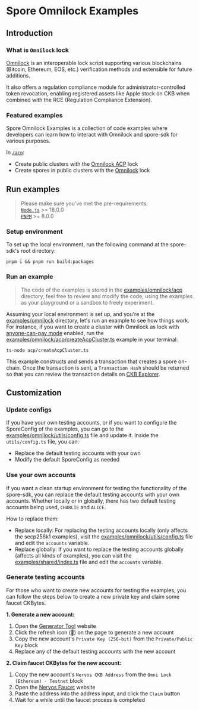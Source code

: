 # Spore Omnilock Examples

## Introduction

### What is `Omnilock` lock

[Omnilock](https://github.com/nervosnetwork/rfcs/blob/master/rfcs/0042-omnilock/0042-omnilock.md) is an interoperable lock script supporting various blockchains (Bitcoin, Ethereum, EOS, etc.) verification methods and extensible for future additions.

It also offers a regulation compliance module for administrator-controlled token revocation, enabling registered assets like Apple stock on CKB when combined with the RCE (Regulation Compliance Extension).

### Featured examples

Spore Omnilock Examples is a collection of code examples where developers can learn how to interact with Omnilock and spore-sdk for various purposes.

In [`/acp`](./acp):
- Create public clusters with the [Omnilock ACP](https://github.com/nervosnetwork/rfcs/blob/master/rfcs/0042-omnilock/0042-omnilock.md#anyone-can-pay-mode) lock
- Create spores in public clusters with the [Omnilock](https://github.com/nervosnetwork/rfcs/blob/master/rfcs/0042-omnilock/0042-omnilock.md) lock

## Run examples

> Please make sure you've met the pre-requirements:  
> [`Node.js`](https://nodejs.org/) >= 18.0.0  
> [`PNPM`](https://pnpm.io/) >= 8.0.0

### Setup environment

To set up the local environment, run the following command at the spore-sdk's root directory:

```shell
pnpm i && pnpm run build:packages
```

### Run an example

> The code of the examples is stored in the [examples/omnilock/acp](./acp) directory, feel free to review and modify the code, using the examples as your playground or a sandbox to freely experiment.

Assuming your local environment is set up, and you're at the [examples/omnilock](.) directory, let's run an example to see how things work. For instance, if you want to create a cluster with Omnilock as lock with [anyone-can-pay mode](https://github.com/nervosnetwork/rfcs/blob/master/rfcs/0042-omnilock/0042-omnilock.md#anyone-can-pay-mode) enabled, run the [examples/omnilock/acp/createAcpCluster.ts](./acp/createAcpCluster.ts) example in your terminal:

```shell
ts-node acp/createAcpCluster.ts
```

This example constructs and sends a transaction that creates a spore on-chain. Once the transaction is sent, a `Transaction Hash` should be returned so that you can review the transaction details on [CKB Explorer](https://pudge.explorer.nervos.org/).

## Customization

### Update configs

If you have your own testing accounts, or if you want to configure the SporeConfig of the examples, you can go to the [examples/omnilock/utils/config.ts](./utils/config.ts) file and update it. Inside the `utils/config.ts` file, you can:

- Replace the default testing accounts with your own
- Modify the default SporeConfig as needed

### Use your own accounts

If you want a clean startup environment for testing the functionality of the spore-sdk, you can replace the default testing accounts with your own accounts. Whether locally or in globally, there has two default testing accounts being used, `CHARLIE` and `ALICE`.

How to replace them:

- Replace locally: For replacing the testing accounts locally (only affects the secp256k1 examples), visit the [examples/omnilock/utils/config.ts](./utils/config.ts) file and edit the `accounts` variable.
- Replace globally: If you want to replace the testing accounts globally (affects all kinds of examples), you can visit the [examples/shared/index.ts](../shared/index.ts) file and edit the `accounts` variable.

### Generate testing accounts

For those who want to create new accounts for testing the examples, you can follow the steps below to create a new private key and claim some faucet CKBytes.

**1. Generate a new account:**

1. Open the [Generator Tool](https://ckb.tools/generator) website
2. Click the refresh icon (🔄) on the page to generate a new account
3. Copy the new account's `Private Key (256-bit)` from the `Private/Public Key` block
4. Replace any of the default testing accounts with the new account

**2. Claim faucet CKBytes for the new account:**

1. Copy the new account's `Nervos CKB Address` from the `Omni Lock (Ethereum) - Testnet` block
2. Open the [Nervos Faucet](https://faucet.nervos.org/) website
3. Paste the address into the address input, and click the `Claim` button
4. Wait for a while until the faucet process is completed